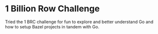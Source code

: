 # 1 Billion Row Challenge
Tried the 1 BRC challenge for fun to explore and better understand Go and how to setup Bazel projects in tandem with Go.
